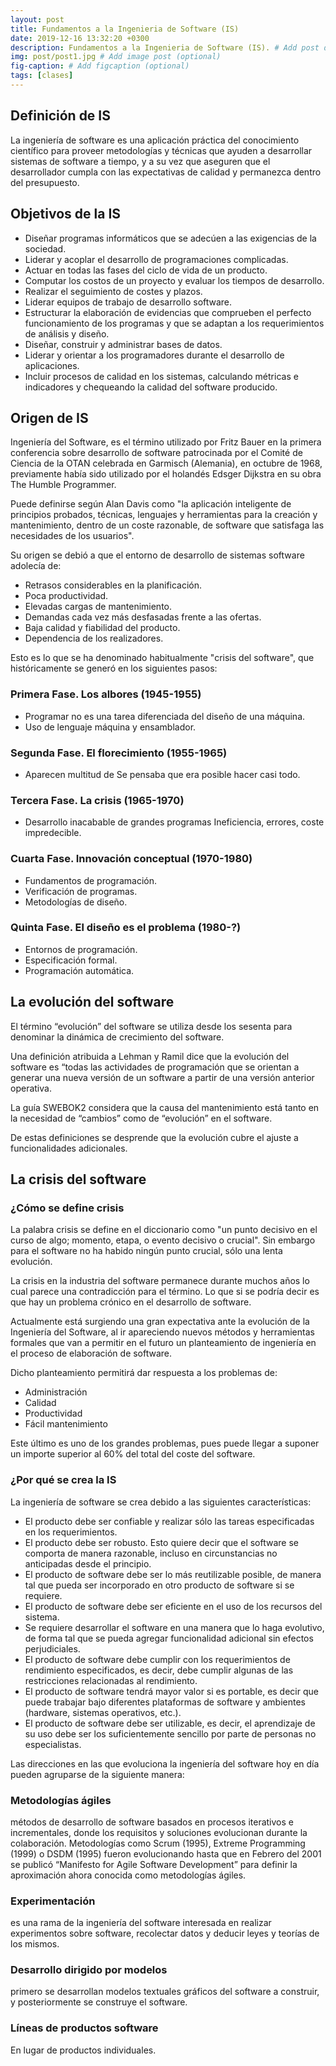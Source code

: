 ```yaml
---
layout: post
title: Fundamentos a la Ingenieria de Software (IS)
date: 2019-12-16 13:32:20 +0300
description: Fundamentos a la Ingenieria de Software (IS). # Add post description (optional)
img: post/post1.jpg # Add image post (optional)
fig-caption: # Add figcaption (optional)
tags: [clases]
---
```


## Definición de IS

La ingeniería de software es una aplicación práctica del conocimiento científico para proveer metodologías y técnicas que ayuden a desarrollar sistemas de software a tiempo, y a su vez que aseguren que el desarrollador cumpla con las expectativas de calidad y permanezca dentro del presupuesto.

## Objetivos de la IS

* Diseñar programas informáticos que se adecúen a las exigencias de la sociedad.
* Liderar y acoplar el desarrollo de programaciones complicadas.
* Actuar en todas las fases del ciclo de vida de un producto.
* Computar los costos de un proyecto y evaluar los tiempos de desarrollo.
* Realizar el seguimiento de costes y plazos.
* Liderar equipos de trabajo de desarrollo software.
* Estructurar la elaboración de evidencias que comprueben el perfecto funcionamiento de los programas y que se adaptan a los requerimientos de análisis y diseño.
* Diseñar, construir y administrar bases de datos.
* Liderar y orientar a los programadores durante el desarrollo de aplicaciones.
* Incluir procesos de calidad en los sistemas, calculando métricas e indicadores y chequeando la calidad del software producido.

## Origen de IS

Ingeniería del Software, es el término utilizado por Fritz Bauer en la primera conferencia sobre desarrollo de software patrocinada por el Comité de Ciencia de la OTAN celebrada en Garmisch (Alemania), en octubre de 1968, previamente había sido utilizado por el holandés Edsger Dijkstra en su obra The Humble Programmer.

Puede definirse según Alan Davis como "la aplicación inteligente de principios probados, técnicas, lenguajes y herramientas para la creación y mantenimiento, dentro de un coste razonable, de software que satisfaga las necesidades de los usuarios".

Su origen se debió a que el entorno de desarrollo de sistemas software adolecía de:

* Retrasos considerables en la planificación.
* Poca productividad.
* Elevadas cargas de mantenimiento.
* Demandas cada vez más desfasadas frente a las ofertas.
* Baja calidad y fiabilidad del producto.
* Dependencia de los realizadores.

Esto es lo que se ha denominado habitualmente "crisis del software", que históricamente se generó en los siguientes pasos:

### Primera Fase. Los albores (1945-1955)

* Programar no es una tarea diferenciada del diseño de una máquina.
* Uso de lenguaje máquina y ensamblador.

### Segunda Fase. El florecimiento (1955-1965)

* Aparecen multitud de Se pensaba que era posible hacer casi todo.

### Tercera Fase. La crisis (1965-1970)

* Desarrollo inacabable de grandes programas Ineficiencia, errores, coste impredecible.

### Cuarta Fase. Innovación conceptual (1970-1980)

* Fundamentos de programación.
* Verificación de programas.
* Metodologías de diseño.

### Quinta Fase. El diseño es el problema (1980-?)

* Entornos de programación.
* Especificación formal.
* Programación automática.

## La evolución del software

El término “evolución” del software se utiliza desde los sesenta para denominar la dinámica de crecimiento del software.

Una definición atribuida a Lehman y Ramil dice que la evolución del software es “todas las actividades de programación que se orientan a generar una nueva versión de un software a partir de una versión anterior operativa.

La guía SWEBOK2 considera que la causa del mantenimiento está tanto en la necesidad de “cambios” como de “evolución” en el software.

De estas definiciones se desprende que la evolución cubre el ajuste a funcionalidades adicionales.

## La crisis del software

### ¿Cómo se define crisis

La palabra crisis se define en el diccionario como "un punto decisivo en el curso de algo; momento, etapa, o evento decisivo o crucial". Sin embargo para el software no ha habido ningún punto crucial, sólo una lenta evolución.

La crisis en la industria del software permanece durante muchos años lo cual parece una contradicción para el término. Lo que si se podría decir es que hay un problema crónico en el desarrollo de software.

Actualmente está surgiendo una gran expectativa ante la evolución de la Ingeniería del Software, al ir apareciendo nuevos métodos y herramientas formales que van a permitir en el futuro un planteamiento de ingeniería en el proceso de elaboración de software.

Dicho planteamiento permitirá dar respuesta a los problemas de:

* Administración
* Calidad
* Productividad
* Fácil mantenimiento

Este último es uno de los grandes problemas, pues puede llegar a suponer un importe superior al 60% del total del coste del software.

### ¿Por qué se crea la IS

La ingeniería de software se crea debido a las siguientes características:

* El producto debe ser confiable y realizar sólo las tareas especificadas en los requerimientos.
* El producto debe ser robusto. Esto quiere decir que el software se comporta de manera razonable, incluso en circunstancias no anticipadas desde el principio.
* El producto de software debe ser lo más reutilizable posible, de manera tal que pueda ser incorporado en otro producto de software si se requiere.
* El producto de software debe ser eficiente en el uso de los recursos del sistema.
* Se requiere desarrollar el software en una manera que lo haga evolutivo, de forma tal que se pueda agregar funcionalidad adicional sin efectos perjudiciales.
* El producto de software debe cumplir con los requerimientos de rendimiento especificados, es decir, debe cumplir algunas de las restricciones relacionadas al rendimiento.
* El producto de software tendrá mayor valor si es portable, es decir que puede trabajar bajo diferentes plataformas de software y ambientes (hardware, sistemas operativos, etc.).
* El producto de software debe ser utilizable, es decir, el aprendizaje de su uso debe ser los suficientemente sencillo por parte de personas no especialistas.

Las direcciones en las que evoluciona la ingeniería del software hoy en día pueden agruparse de la siguiente manera:

### Metodologías ágiles

métodos de desarrollo de software basados en procesos iterativos e incrementales, donde los requisitos y soluciones evolucionan durante la colaboración. Metodologías como Scrum (1995), Extreme Programming (1999) o DSDM (1995) fueron evolucionando hasta que en Febrero del 2001 se publicó “Manifesto for Agile Software Development” para definir la aproximación ahora conocida como metodologías ágiles.

### Experimentación

es una rama de la ingeniería del software interesada en realizar experimentos sobre software, recolectar datos y deducir leyes y teorías de los mismos.

### Desarrollo dirigido por modelos

primero se desarrollan modelos textuales gráficos del software a construir, y posteriormente se construye el software.

### Líneas de productos software

En lugar de productos individuales.
